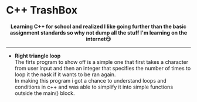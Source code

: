 # C++ TrashBox
**<p align="center"><b>Learning C++ for school and realized I like going further than the basic assignment standards so why not dump all the stuff I'm learning on the internet😏️</b></p>**

---
* **Right triangle loop**
  <br>The firts program to show off is a simple one that first takes a character from user input and then an integer that specifies the number of times to loop it the nask if it wants to be ran again.<br>
  In making this program i got a chance to understand loops and conditions in c++ and was able to simplify it into simple functions outside the main() block.<br>

